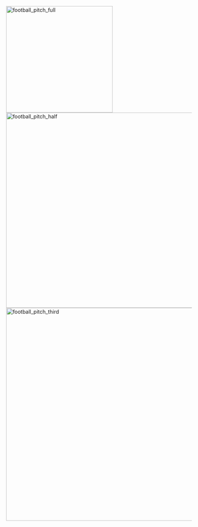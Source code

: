 <img width="289" alt="football_pitch_full" src="https://cloud.githubusercontent.com/assets/23291356/21575439/91ac489e-cf14-11e6-84e5-a8a79ae974c6.PNG">
<img width="530" alt="football_pitch_half" src="https://cloud.githubusercontent.com/assets/23291356/21575581/e177777c-cf19-11e6-847e-6a46ee99bb5e.PNG">
<img width="578" alt="football_pitch_third" src="https://cloud.githubusercontent.com/assets/23291356/21575665/e32b3164-cf1c-11e6-9d0f-b9a5340feb9b.PNG">
